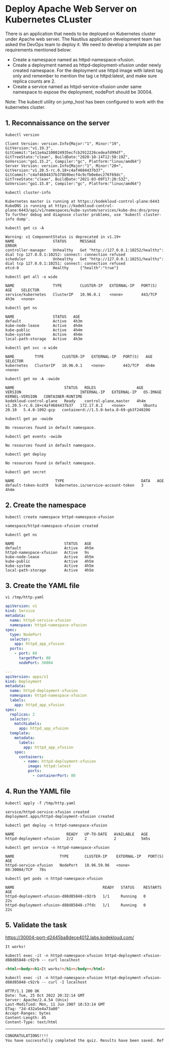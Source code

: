 # Deploy Apache Web Server on Kubernetes CLuster

There is an application that needs to be deployed on Kubernetes cluster under Apache web server. The Nautilus application development team has asked the DevOps team to deploy it. We need to develop a template as per requirements mentioned below:
- Create a namespace named as httpd-namespace-xfusion.
- Create a deployment named as httpd-deployment-xfusion under newly created namespace. For the deployment use httpd image with latest tag only and remember to mention the tag i.e httpd:latest, and make sure replica counts are 2.
- Create a service named as httpd-service-xfusion under same namespace to expose the deployment, nodePort should be 30004.

Note: The kubectl utility on jump_host has been configured to work with the kubernetes cluster.


## 1. Reconnaissance on the server
`kubectl version`  
```console
Client Version: version.Info{Major:"1", Minor:"19", GitVersion:"v1.19.3", GitCommit:"1e11e4a2108024935ecfcb2912226cedeafd99df", GitTreeState:"clean", BuildDate:"2020-10-14T12:50:19Z", GoVersion:"go1.15.2", Compiler:"gc", Platform:"linux/amd64"}
Server Version: version.Info{Major:"1", Minor:"20+", GitVersion:"v1.20.5-rc.0.18+c4af4684437b37", GitCommit:"c4af4684437b378b9becf4c9cfb0e6ec276f69dc", GitTreeState:"clean", BuildDate:"2021-03-09T17:20:53Z", GoVersion:"go1.15.8", Compiler:"gc", Platform:"linux/amd64"}
```

`kubectl cluster-info`  
```console
Kubernetes master is running at https://kodekloud-control-plane:6443
KubeDNS is running at https://kodekloud-control-plane:6443/api/v1/namespaces/kube-system/services/kube-dns:dns/proxy
To further debug and diagnose cluster problems, use 'kubectl cluster-info dump'.
```

`kubectl get cs -A`  
```console
Warning: v1 ComponentStatus is deprecated in v1.19+
NAME                 STATUS      MESSAGE                                                                                       ERROR
controller-manager   Unhealthy   Get "http://127.0.0.1:10252/healthz": dial tcp 127.0.0.1:10252: connect: connection refused   
scheduler            Unhealthy   Get "http://127.0.0.1:10251/healthz": dial tcp 127.0.0.1:10251: connect: connection refused   
etcd-0               Healthy     {"health":"true"}
```

`kubectl get all -o wide`  
```console
NAME                 TYPE        CLUSTER-IP   EXTERNAL-IP   PORT(S)   AGE    SELECTOR
service/kubernetes   ClusterIP   10.96.0.1    <none>        443/TCP   4h3m   <none>
```

`kubectl get ns`  
```console
NAME                 STATUS   AGE
default              Active   4h3m
kube-node-lease      Active   4h4m
kube-public          Active   4h4m
kube-system          Active   4h4m
local-path-storage   Active   4h3m
```

`kubectl get svc -o wide`  
```console
NAME         TYPE        CLUSTER-IP   EXTERNAL-IP   PORT(S)   AGE    SELECTOR
kubernetes   ClusterIP   10.96.0.1    <none>        443/TCP   4h4m   <none>
```

`kubectl get no -A -owide`  
```console
NAME                      STATUS   ROLES                  AGE    VERSION                          INTERNAL-IP   EXTERNAL-IP   OS-IMAGE       KERNEL-VERSION   CONTAINER-RUNTIME
kodekloud-control-plane   Ready    control-plane,master   4h4m   v1.20.5-rc.0.18+c4af4684437b37   172.17.0.2    <none>        Ubuntu 20.10   5.4.0-1092-gcp   containerd://1.5.0-beta.0-69-gb3f240206
```

`kubectl get po -owide`  
```console
No resources found in default namespace.
```

`kubectl get events -owide`  
```console
No resources found in default namespace.
```

`kubectl get deploy`  
```console
No resources found in default namespace.
```

`kubectl get secret`  
```console
NAME                  TYPE                                  DATA   AGE
default-token-kcdt9   kubernetes.io/service-account-token   3      4h4m
```


## 2. Create the namespace
`kubectl create namespace httpd-namespace-xfusion`  
```console
namespace/httpd-namespace-xfusion created
```

`kubectl get ns`  
```console
NAME                      STATUS   AGE
default                   Active   4h5m
httpd-namespace-xfusion   Active   9s
kube-node-lease           Active   4h5m
kube-public               Active   4h5m
kube-system               Active   4h5m
local-path-storage        Active   4h5m
```


## 3. Create the YAML file
`vi /tmp/http.yaml`  
```yaml
apiVersion: v1
kind: Service
metadata:
  name: httpd-service-xfusion
  namespace: httpd-namespace-xfusion
spec:
  type: NodePort
  selector:
    app: httpd_app_xfusion
  ports:
    - port: 80
      targetPort: 80
      nodePort: 30004

---
apiVersion: apps/v1
kind: Deployment
metadata:
  name: httpd-deployment-xfusion
  namespace: httpd-namespace-xfusion
  labels:
    app: httpd_app_xfusion
spec:
  replicas: 2
  selector:
    matchLabels:
      app: httpd_app_xfusion
  template:
    metadata:
      labels:
        app: httpd_app_xfusion
    spec:
      containers:
        - name: httpd-deployment-xfusion
          image: httpd:latest
          ports:
            - containerPort: 80
```


## 4. Run the YAML file
`kubectl apply -f /tmp/http.yaml`  
```console
service/httpd-service-xfusion created
deployment.apps/httpd-deployment-xfusion created
```

`kubectl get deploy -n httpd-namespace-xfusion`  
```console
NAME                       READY   UP-TO-DATE   AVAILABLE   AGE
httpd-deployment-xfusion   2/2     2            2           5m5s
```

`kubectl get service -n httpd-namespace-xfusion`  
```console
NAME                    TYPE       CLUSTER-IP    EXTERNAL-IP   PORT(S)        AGE
httpd-service-xfusion   NodePort   10.96.59.96   <none>        80:30004/TCP   78s
```

`kubectl get pods -n httpd-namespace-xfusion`  
```console
NAME                                       READY   STATUS    RESTARTS   AGE
httpd-deployment-xfusion-d88d85848-c92rb   1/1     Running   0          22s
httpd-deployment-xfusion-d88d85848-z7fdc   1/1     Running   0          22s
```


## 5. Validate the task
https://30004-port-d2445ba8dece4012.labs.kodekloud.com/
```text
It works!
```

`kubectl exec -it -n httpd-namespace-xfusion httpd-deployment-xfusion-d88d85848-c92rb -- curl localhost`  
```html
<html><body><h1>It works!</h1></body></html>
```

`kubectl exec -it -n httpd-namespace-xfusion httpd-deployment-xfusion-d88d85848-c92rb -- curl -I localhost`  
```console
HTTP/1.1 200 OK
Date: Tue, 25 Oct 2022 20:32:14 GMT
Server: Apache/2.4.54 (Unix)
Last-Modified: Mon, 11 Jun 2007 18:53:14 GMT
ETag: "2d-432a5e4a73a80"
Accept-Ranges: bytes
Content-Length: 45
Content-Type: text/html
```

---


```bash
CONGRATULATIONS!!!!
You have successfully completed the quiz. Results have been saved. Ref ID:635841245734690291da0499
```

